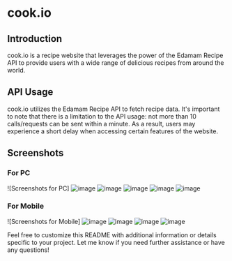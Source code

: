 # cook.io

## Introduction

cook.io is a recipe website that leverages the power of the Edamam Recipe API to provide users with a wide range of delicious recipes from around the world.

## API Usage

cook.io utilizes the Edamam Recipe API to fetch recipe data. It's important to note that there is a limitation to the API usage: not more than 10 calls/requests can be sent within a minute. As a result, users may experience a short delay when accessing certain features of the website. 

## Screenshots

### For PC
![Screenshots for PC]
![image](https://github.com/Sypher0Dronzer/Cook.io/assets/83546205/c2cac75b-b7ea-40ee-82a3-ac723ad09fc9)
![image](https://github.com/Sypher0Dronzer/Cook.io/assets/83546205/6b2aa705-ebc3-43c3-a073-b47f08c5fda1)
![image](https://github.com/Sypher0Dronzer/Cook.io/assets/83546205/937d3d00-b9ff-499f-9f91-43bee208b7e2)
![image](https://github.com/Sypher0Dronzer/Cook.io/assets/83546205/13057fc3-2684-4cdd-9c7f-33cdbf67f14c)
![image](https://github.com/Sypher0Dronzer/Cook.io/assets/83546205/0bebf29b-50e2-4591-9335-5117f70074ba)






### For Mobile
![Screenshots for Mobile]
![image](https://github.com/Sypher0Dronzer/Cook.io/assets/83546205/6fe435e7-321d-4daa-8c88-30520f182349)
![image](https://github.com/Sypher0Dronzer/Cook.io/assets/83546205/7d17ddba-14a1-46e3-b555-6ca9249382f9)
![image](https://github.com/Sypher0Dronzer/Cook.io/assets/83546205/4c4bdbc2-e6d2-45fc-9c87-0ee4e446ef44)
![image](https://github.com/Sypher0Dronzer/Cook.io/assets/83546205/998b6a44-4d84-4702-a381-4edba96e7d77)





Feel free to customize this README with additional information or details specific to your project. Let me know if you need further assistance or have any questions!
